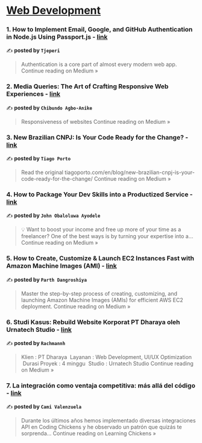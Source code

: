 
<h1><a href=https://medium.com/tag/web-development/recommended target="_blank" rel="noopener noreferrer">Web Development</a></h1>
<h3>1.  How to Implement Email, Google, and GitHub Authentication in Node.js Using Passport.js - <a href="https://medium.com/@tjeperi/how-to-implement-email-google-and-github-authentication-in-node-js-using-passport-js-9750279380c3?source=rss------web_development-5" target="_blank" rel="noopener noreferrer">link</a></h3>

✍️ **posted by `Tjeperi`**

<blockquote>Authentication is a core part of almost every modern web app.
Continue reading on Medium »</blockquote>

<h3>2. Media Queries: The Art of Crafting Responsive Web Experiences - <a href="https://medium.com/@chibundoagboanike/media-queries-the-art-of-crafting-responsive-web-experiences-40f22f279f4c?source=rss------web_development-5" target="_blank" rel="noopener noreferrer">link</a></h3>

✍️ **posted by `Chibundo Agbo-Anike`**

<blockquote>Responsiveness of websites
Continue reading on Medium »</blockquote>

<h3>3. New Brazilian CNPJ: Is Your Code Ready for the Change? - <a href="https://medium.com/@tiago_porto/new-brazilian-cnpj-is-your-code-ready-for-the-change-f61aaa3435b5?source=rss------web_development-5" target="_blank" rel="noopener noreferrer">link</a></h3>

✍️ **posted by `Tiago Porto`**

<blockquote>Read the original tiagoporto.com/en/blog/new-brazilian-cnpj-is-your-code-ready-for-the-change/
Continue reading on Medium »</blockquote>

<h3>4. How to Package Your Dev Skills into a Productized Service - <a href="https://johnayodele.medium.com/how-to-package-your-dev-skills-into-a-productized-service-65c6da1c5e76?source=rss------web_development-5" target="_blank" rel="noopener noreferrer">link</a></h3>

✍️ **posted by `John Obaloluwa Ayodele`**

<blockquote>💡 Want to boost your income and free up more of your time as a freelancer? One of the best ways is by turning your expertise into a…
Continue reading on Medium »</blockquote>

<h3>5. How to Create, Customize & Launch EC2 Instances Fast with Amazon Machine Images (AMI) - <a href="https://medium.com/@parthdangroshiya/how-to-create-customize-launch-ec2-instances-fast-with-amazon-machine-images-ami-d5f136ba77b8?source=rss------web_development-5" target="_blank" rel="noopener noreferrer">link</a></h3>

✍️ **posted by `Parth Dangroshiya`**

<blockquote>Master the step-by-step process of creating, customizing, and launching Amazon Machine Images (AMIs) for efficient AWS EC2 deployment.
Continue reading on Medium »</blockquote>

<h3>6.  Studi Kasus: Rebuild Website Korporat PT Dharaya oleh Urnatech Studio - <a href="https://medium.com/@rachmannul1999/studi-kasus-rebuild-website-korporat-pt-dharaya-oleh-urnatech-studio-b494bbaf2cd5?source=rss------web_development-5" target="_blank" rel="noopener noreferrer">link</a></h3>

✍️ **posted by `Rachmannh`**

<blockquote>Klien : PT Dharaya
 Layanan : Web Development, UI/UX Optimization
 Durasi Proyek : 4 minggu
 Studio : Urnatech Studio
Continue reading on Medium »</blockquote>

<h3>7. La integración como ventaja competitiva: más allá del código - <a href="https://learning.codingchickens.com/la-integraci%C3%B3n-como-ventaja-competitiva-m%C3%A1s-all%C3%A1-del-c%C3%B3digo-fd9cdb006b5f?source=rss------web_development-5" target="_blank" rel="noopener noreferrer">link</a></h3>

✍️ **posted by `Cami Valenzuela`**

<blockquote>Durante los últimos años hemos implementado diversas integraciones API en Coding Chickens y he observado un patrón que quizás te sorprenda…
Continue reading on Learning Chickens »</blockquote>

